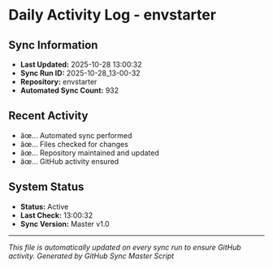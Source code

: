 ﻿# Daily Activity Log - envstarter

## Sync Information
- **Last Updated:** 2025-10-28 13:00:32
- **Sync Run ID:** 2025-10-28_13-00-32
- **Repository:** envstarter
- **Automated Sync Count:** 932

## Recent Activity
- âœ… Automated sync performed
- âœ… Files checked for changes
- âœ… Repository maintained and updated
- âœ… GitHub activity ensured

## System Status
- **Status:** Active
- **Last Check:** 13:00:32
- **Sync Version:** Master v1.0

---
*This file is automatically updated on every sync run to ensure GitHub activity.*
*Generated by GitHub Sync Master Script*
